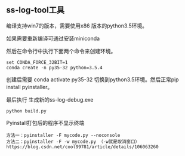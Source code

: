 ## ss-log-tool工具

编译支持win7的版本，需要使用x86 版本的python3.5环境。

如果需要重新编译可通过安装miniconda

然后在命令行中执行下面两个命令来创建环境。 

```
set CONDA_FORCE_32BIT=1
conda create -n py35-32 python=3.5.4
```

创建后需要 conda activate py35-32 切换到python3.5环境。然后正常pip install pyinstaller。

最后执行 生成新的ss-log-debug.exe

```
python build.py 
```

Pyinstall打包后的程序不显示终端
```
方法一：pyinstaller -F mycode.py --noconsole
方法二：pyinstaller -F -w mycode.py （-w就是取消窗口）
https://blog.csdn.net/cool99781/article/details/106063260
```
